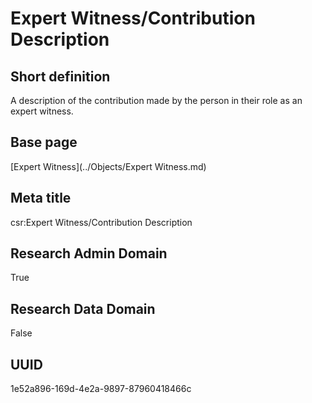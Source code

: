 # Expert Witness/Contribution Description
## Short definition
A description of the contribution made by the person in their role as an expert witness.
## Base page
[Expert Witness](../Objects/Expert Witness.md)
## Meta title
csr:Expert Witness/Contribution Description
## Research Admin Domain
True
## Research Data Domain
False
## UUID
1e52a896-169d-4e2a-9897-87960418466c
